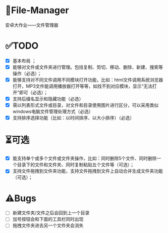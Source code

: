 # 📁File-Manager
安卓大作业——文件管理器

# ✅TODO
- [x] 基本布局 ；
- [x] 能够对文件或文件夹进行管理。包括复制、剪切、移动、删除、新建、搜索等操作（必选）；
- [x] 能够支持对不同文件调用不同模块打开功能，比如：html文件调用系统浏览器打开，MP3文件能调用播放器打开等等，如找不到对应模块，显示“无法打开”即可（必选）；
- [x] 支持后缀名显示和隐藏功能（必选）
- [x] 需以列表形式文件或目录，对文件和目录使用图片进行区分，可以采用类似windows电脑文件管理处理方式（必选）
- [x] 支持排序选择功能（比如：以时间排序、以大小排序）（必选）

# ⏳可选
- [x] 能支持单个或多个文件或文件夹操作，比如：同时删除5个文件、同时删除一个目录下的文件和文件夹、同时复制粘贴五个文件等（可选）；
- [x] 支持文件拖拽到文件夹功能，支持文件拖拽到文件上自动合并生成文件夹功能（可选）；

# ⚠️Bugs
- [ ] 新建文件夹/文件之后会回到上一个目录
- [ ] 加号按钮会和下面的工具栏同时出现
- [ ] 拖拽文件夹进去另一个文件夹会消失